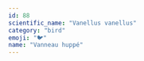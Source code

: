 ```yaml
---
id: 88
scientific_name: "Vanellus vanellus"
category: "bird"
emoji: "🐦"
name: "Vanneau huppé"
---
```

